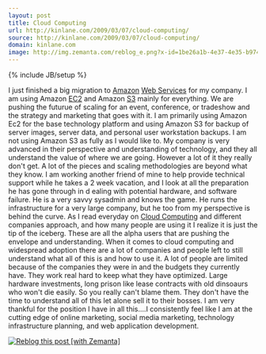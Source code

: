 ```yaml
---
layout: post
title: Cloud Computing
url: http://kinlane.com/2009/03/07/cloud-computing/
source: http://kinlane.com/2009/03/07/cloud-computing/
domain: kinlane.com
image: http://img.zemanta.com/reblog_e.png?x-id=1be26a1b-4e37-4e35-b974-e5fec03d65d2
---
```

{% include JB/setup %}

<p>
     I just finished a big migration to <a class="zem_slink" title="Amazon" rel="homepage" href="http://amazon.com/">Amazon</a> <a class="zem_slink" title="Web service" rel="wikipedia" href="http://en.wikipedia.org/wiki/Web_service">Web Services</a> for my company. I am using Amazon <a class="zem_slink" title="Amazon EC2" rel="homepage" href="http://amazon.com">EC2</a> and Amazon <a class="zem_slink" title="Amazon S3" rel="homepage" href="http://aws.amazon.com/s3">S3</a> mainly for everything. We are pushing the futurue of scaling for an event, conference, or tradeshow and the strategy and marketing that goes with it. I am primarily using Amazon Ec2 for the base technology platform and using Amazon S3 for backup of server images, server data, and personal user workstation backups. I am not using Amazon S3 as fully as I would like to. My company is very advanced in their perspective and understanding of technology, and they all understand the value of where we are going. However a lot of it they really don't get. A lot of the pieces and scaling methodologies are beyond what they know. I am working another friend of mine to help provide technical support while he takes a 2 week vacation, and I look at all the preparation he has gone through in d ealing with potential hardware, and software failure. He is a very savvy sysadmin and knows the game. He runs the infrastructure for a very large company, but he too from my perspective is behind the curve. As I read everyday on <a class="zem_slink" title="Cloud computing" rel="wikipedia" href="http://en.wikipedia.org/wiki/Cloud_computing">Cloud Computing</a> and different companies approach, and how many people are using it I realize it is just the tip of the iceberg. These are all the alpha users that are pushing the envelope and understanding. When it comes to cloud computing and widespread adoption there are a lot of companies and people left to still understand what all of this is and how to use it. A lot of people are limited because of the companies they were in and the budgets they currently have. They work real hard to keep what they have optimized. Large hardware investments, long prison like lease contracts with old dinsoaurs who won't die easily. So you really can't blame them. They don't have the time to understand all of this let alone sell it to their bosses. I am very thankful for the position I have in all this....I consistently feel like I am at the cutting edge of online marketing, social media marketing, technology infrastructure planning, and web application development.
</p>
<div class="zemanta-pixie c2">
     <a class="zemanta-pixie-a" title="Zemified by Zemanta" href="http://reblog.zemanta.com/zemified/1be26a1b-4e37-4e35-b974-e5fec03d65d2/"><img class="zemanta-pixie-img c1" src="http://img.zemanta.com/reblog_e.png?x-id=1be26a1b-4e37-4e35-b974-e5fec03d65d2" alt="Reblog this post [with Zemanta]" /></a><span class="zem-script more-related"><script src="http://static.zemanta.com/readside/loader.js" type="text/javascript">
</script></span>
</div>